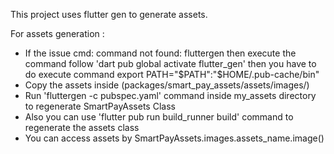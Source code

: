 This project uses flutter gen to generate assets.

For assets generation :
- If the issue cmd: command not found: fluttergen then execute the command follow 'dart pub global activate flutter_gen' then you have to do execute command export PATH="$PATH":"$HOME/.pub-cache/bin"
- Copy the assets inside (packages/smart_pay_assets/assets/images/)
- Run 'fluttergen -c pubspec.yaml' command inside my_assets directory to regenerate SmartPayAssets Class
- Also you can use 'flutter pub run build_runner build' command to regenerate the assets class
- You can access assets by SmartPayAssets.images.assets_name.image() 